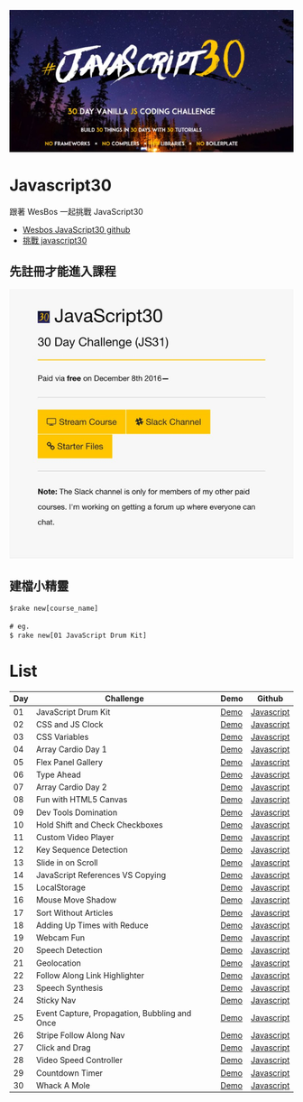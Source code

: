 ![javascript30](images/javascript30_banner.jpg)

# Javascript30
跟著 WesBos 一起挑戰 JavaScript30

* [Wesbos JavaScript30 github](https://github.com/wesbos/JavaScript30)
* [挑戰 javascript30](https://javascript30.com/)

## 先註冊才能進入課程
![stream course](images/challenge_course.jpg)

## 建檔小精靈

```
$rake new[course_name]

# eg.
$ rake new[01 JavaScript Drum Kit]
```

# List
| Day | Challenge | Demo | Github |
|-----|-----------|------|--------|
| 01 | JavaScript Drum Kit | [Demo][001Demo] | [Javascript][001Js]|
| 02 | CSS and JS Clock | [Demo][002Demo] | [Javascript][002Js]|
| 03 | CSS Variables | [Demo][003Demo] | [Javascript][003Js] |
| 04 | Array Cardio Day 1 | [Demo][004Demo] | [Javascript][004Js] |
| 05 | Flex Panel Gallery | [Demo][005Demo] | [Javascript][005Js] |
| 06 | Type Ahead | [Demo][006Demo] | [Javascript][006Js] |
| 07 | Array Cardio Day 2 | [Demo][007Demo] | [Javascript][007Js] |
| 08 | Fun with HTML5 Canvas | [Demo][008Demo] | [Javascript][008Js] |
| 09 | Dev Tools Domination | [Demo][009Demo] | [Javascript][009Js] |
| 10 | Hold Shift and Check Checkboxes | [Demo][010Demo] | [Javascript][010Js] |
| 11 | Custom Video Player | [Demo][011Demo] | [Javascript][011Js] |
| 12 | Key Sequence Detection | [Demo][012Demo] | [Javascript][012Js] |
| 13 | Slide in on Scroll | [Demo][013Demo] | [Javascript][013Js] |
| 14 | JavaScript References VS Copying | [Demo][014Demo] | [Javascript][014Js] |
| 15 | LocalStorage | [Demo][015Demo] | [Javascript][015Js] |
| 16 | Mouse Move Shadow | [Demo][016Demo] | [Javascript][016Js] |
| 17 | Sort Without Articles | [Demo][099Demo] | [Javascript][099Js] |
| 18 | Adding Up Times with Reduce | [Demo][099Demo] | [Javascript][099Js] |
| 19 | Webcam Fun | [Demo][099Demo] | [Javascript][099Js] |
| 20 | Speech Detection | [Demo][099Demo] | [Javascript][099Js] |
| 21 | Geolocation | [Demo][099Demo] | [Javascript][099Js]  |
| 22 | Follow Along Link Highlighter | [Demo][099Demo] | [Javascript][099Js] |
| 23 | Speech Synthesis | [Demo][099Demo] | [Javascript][099Js] |
| 24 | Sticky Nav | [Demo][099Demo] | [Javascript][099Js] |
| 25 | Event Capture, Propagation, Bubbling and Once | [Demo][099Demo] | [Javascript][099Js] |
| 26 | Stripe Follow Along Nav | [Demo][099Demo] | [Javascript][099Js] |
| 27 | Click and Drag | [Demo][099Demo] | [Javascript][099Js] |
| 28 | Video Speed Controller | [Demo][099Demo] | [Javascript][099Js] |
| 29 | Countdown Timer | [Demo][099Demo] | [Javascript][099Js] |
| 30 | Whack A Mole  | [Demo][099Demo] | [Javascript][099Js] |

[001Demo]:https://jamestong10.github.io/Javascript30/01_JavaScript_Drum_Kit/index.html
[001Js]:https://github.com/jamestong10/Javascript30/tree/master/01_JavaScript_Drum_Kit
[002Demo]: https://jamestong10.github.io/Javascript30/02_CSS_and_JS_Clock/index.html
[002Js]:https://github.com/jamestong10/Javascript30/tree/master/02_CSS_and_JS_Clock
[003Demo]:https://jamestong10.github.io/Javascript30/03_Playing_with_CSS_Variables_and_JS/index.html
[003Js]:https://github.com/jamestong10/Javascript30/tree/master/03_Playing_with_CSS_Variables_and_JS
[004Demo]:https://jamestong10.github.io/Javascript30/04_Array_Cardio_Day_1/index.html
[004Js]:https://github.com/jamestong10/Javascript30/tree/master/04_Array_Cardio_Day_1
[005Demo]:https://jamestong10.github.io/Javascript30/05_Flex_Panels_Image_Gallery/index.html
[005Js]:https://github.com/jamestong10/Javascript30/tree/master/05_Flex_Panels_Image_Gallery
[006Demo]:https://jamestong10.github.io/Javascript30/06_Ajax_Type_Ahead/index.html
[006Js]:https://github.com/jamestong10/Javascript30/tree/master/06_Ajax_Type_Ahead
[007Demo]:https://jamestong10.github.io/Javascript30/07_Array_Cardio_Day_2/index.html
[007Js]:https://github.com/jamestong10/Javascript30/tree/master/07_Array_Cardio_Day_2
[008Demo]:https://jamestong10.github.io/Javascript30/08_Fun_with_HTML5_Canvas/index.html
[008Js]:https://github.com/jamestong10/Javascript30/tree/master/08_Fun_with_HTML5_Canvas
[009Demo]:https://jamestong10.github.io/Javascript30/09_Must_Know_Dev_Tools_Tricks/index.html
[009Js]:https://github.com/jamestong10/Javascript30/tree/master/09_Must_Know_Dev_Tools_Tricks
[010Demo]:https://jamestong10.github.io/Javascript30/10_Hold_Shift_to_Check_Multiple_Checkboxes/index.html
[010Js]:https://github.com/jamestong10/Javascript30/tree/master/10_Hold_Shift_to_Check_Multiple_Checkboxes
[011Demo]:https://jamestong10.github.io/Javascript30/11_Custom_HTML5_Video_Player/index.html
[011Js]:https://github.com/jamestong10/Javascript30/tree/master/11_Custom_HTML5_Video_Player
[012Demo]:https://jamestong10.github.io/Javascript30/12_Key_Sequence_Detection/index.html
[012Js]:https://github.com/jamestong10/Javascript30/tree/master/12_Key_Sequence_Detection
[013Demo]:https://jamestong10.github.io/Javascript30/13_Slide_In_on_Scroll/index.html
[013Js]:https://github.com/jamestong10/Javascript30/tree/master/13_Slide_In_on_Scroll
[014Demo]:https://jamestong10.github.io/Javascript30/14_Reference_VS_Copy/index.html
[014Js]:https://github.com/jamestong10/Javascript30/tree/master/14_Reference_VS_Copy
[015Demo]:https://jamestong10.github.io/Javascript30/15_LocalStorage_and_Event_Delegation/index.html
[015Js]:https://github.com/jamestong10/Javascript30/tree/master/15_LocalStorage_and_Event_Delegation
[016Demo]:https://jamestong10.github.io/Javascript30/16_Mouse_Move_Shadow/index.html
[016Js]:https://github.com/jamestong10/Javascript30/tree/master/16_Mouse_Move_Shadow

[099Demo]:https://jamestong10.github.io/Javascript30/PROJECT/index.html
[099Js]:https://github.com/jamestong10/Javascript30/tree/master/PROJECT
